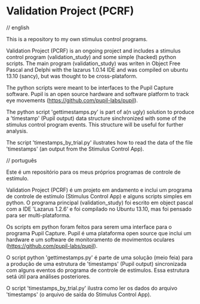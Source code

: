 Validation Project (PCRF)
==================

// english

This is a repository to my own stimulus control programs.

Validation Project (PCRF) is an ongoing project and includes a stimulus control program (validation_study) and some simple (hacked) python scripts. The main program (validation_study) was writen in Object Free Pascal and Delphi with the lazarus 1.0.14 IDE and was compiled on ubuntu 13.10 (sancy), but was thought to be cross-plataform.

The python scripts were meant to be interfaces to the Pupil Capture software. Pupil is an open source hardware and software platform to track eye movements (https://github.com/pupil-labs/pupil).

The python script 'gettimestamps.py' is part of a(n ugly) solution to produce a 'timestamp' (Pupil output) data structure sinchronized with some of the stimulus control program events. This structure will be useful for further analysis. 

The script 'timestamps_by_trial.py' ilustrates how to read the data of the file 'timestamps' (an output from the Stimulus Control App).

// português

Este é um repositório para os meus próprios programas de controle de estímulo.

Validation Project (PCRF) é um projeto em andamento e inclui um programa de controle de estímulo (Stimulus Control App) e alguns scripts simples em python. O programa principal (validation_study) foi escrito em object pascal com a IDE 'Lazarus 1.2.6' e foi compilado no Ubuntu 13.10, mas foi pensado para ser multi-plataforma.

Os scripts em python foram feitos para serem uma interface para o programa Pupil Capture. Pupil é uma plataforma open source que inclui um hardware e um software de monitoramento de movimentos oculares (https://github.com/pupil-labs/pupil).

O script python 'gettimestamps.py' é parte de uma solução (meio feia) para a produção de uma estrutura de 'timestamps' (Pupil output) sincronizada com alguns eventos do programa de controle de estímulos. Essa estrutura setá útil para análises posteriores.

O script 'timestamps_by_trial.py' ilustra como ler os dados do arquivo 'timestamps' (o arquivo de saída do Stimulus Control App).
